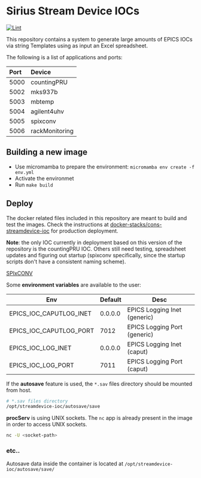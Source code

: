 # Sirius Stream Device IOCs

[![Lint](https://github.com/lnls-sirius/streamdevice-ioc/actions/workflows/lint.yml/badge.svg)](https://github.com/lnls-sirius/streamdevice-ioc/actions/workflows/lint.yml)

This repository contains a system to generate large amounts of EPICS IOCs via string Templates using as input an Excel spreadsheet.

The following is a list of applications and ports:

|Port|    Device    |
|:---|:-------------|
|5000|countingPRU   |
|5002|mks937b       |
|5003|mbtemp        |
|5004|agilent4uhv   |
|5005|spixconv      |
|5006|rackMonitoring|

## Building a new image

- Use micromamba to prepare the environment: `micromamba env create -f env.yml`
- Activate the environmet
- Run `make build`

## Deploy

The docker related files included in this repository are meant to build and test the images. Check the instructions at [docker-stacks/cons-streamdevice-ioc](https://gitlab.cnpem.br/gas/docker-stacks/tree/master/cons-streamdevice-ioc) for production deployment.

**Note**: the only IOC currently in deployment based on this version of the repository is the countingPRU IOC. Others still need testing, spreadsheet updates and figuring out startup (spixconv specifically, since the startup scripts don't have a consistent naming scheme).

[SPIxCONV](scripts/spixconv/docker/docker-compose.yml)

Some **environment variables** are available to the user:

|Env|Default|Desc|
|---|---|---|
|EPICS_IOC_CAPUTLOG_INET|0.0.0.0|EPICS Logging Inet (generic)|
|EPICS_IOC_CAPUTLOG_PORT|7012|EPICS Logging Port (generic)|
|EPICS_IOC_LOG_INET|0.0.0.0|EPICS Logging Inet (caput)|
|EPICS_IOC_LOG_PORT|7011|EPICS Logging Port (caput)|

If the **autosave** feature is used, the `*.sav` files directory should be mounted from host.

```bash
# *.sav files directory
/opt/streamdevice-ioc/autosave/save
```

**procServ** is using UNIX sockets. The `nc` app is already present in the image in order to access UNIX sockets.

```sh
nc -U <socket-path>
```

### etc..

Autosave data inside the container is located at `/opt/streamdevice-ioc/autosave/save/`
